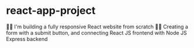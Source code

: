 # react-app-project
🐱‍👓 I'm building a fully responsive React website from scratch 
🐱‍👓 Creating a form with a submit button, and connecting React JS frontend with Node JS Express backend
